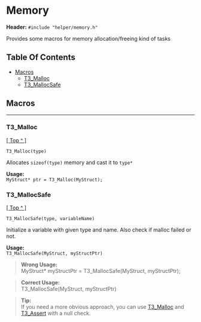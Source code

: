 # Memory
**Header:** `#include "helper/memory.h"`

Provides some macros for memory allocation/freeing kind of tasks

## Table Of Contents
* [Macros](#macros--functions)
    * [T3_Malloc](#t3_malloc)
    * [T3_MallocSafe](#t3_malloc_secure)

## Macros
***
### T3_Malloc
[[ Top ^ ]](#table-of-contents)
```
T3_Malloc(type)
```
Allocates `sizeof(type)` memory and cast it to `type*`

**Usage:**   
`MyStruct* ptr = T3_Malloc(MyStruct);`


### T3_MallocSafe
[[ Top ^ ]](#table-of-contents)
```
T3_MallocSafe(type, variableName) 
```
Initialize a variable with given type and name. Also check if malloc failed or not.

**Usage:**   
`T3_MallocSafe(MyStruct, myStructPtr)`

>**Wrong Usage:**    
> MyStruct* myStructPtr = T3_MallocSafe(MyStruct, myStructPtr);

>**Correct Usage:**    
> T3_MallocSafe(MyStruct, myStructPtr)

>**Tip:**    
> If you need a more obvious approach, you can use
> [T3_Malloc](#t3_malloc) and [T3_Assert](logging.md#t3_assert)
> with a null check.